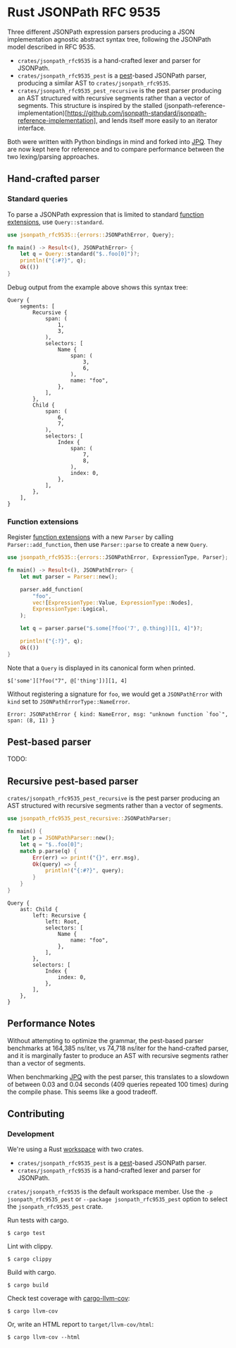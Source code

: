 # Rust JSONPath RFC 9535

Three different JSONPath expression parsers producing a JSON implementation agnostic abstract syntax tree, following the JSONPath model described in RFC 9535.

- `crates/jsonpath_rfc9535` is a hand-crafted lexer and parser for JSONPath.
- `crates/jsonpath_rfc9535_pest` is a [pest](https://github.com/pest-parser)-based JSONPath parser, producing a similar AST to `crates/jsonpath_rfc9535`.
- `crates/jsonpath_rfc9535_pest_recursive` is the pest parser producing an AST structured with recursive segments rather than a vector of segments. This structure is inspired by the stalled (jsonpath-reference-implementation)[https://github.com/jsonpath-standard/jsonpath-reference-implementation], and lends itself more easily to an iterator interface.

Both were written with Python bindings in mind and forked into [JPQ](https://github.com/jg-rp/jpq). They are now kept here for reference and to compare performance between the two lexing/parsing approaches.

## Hand-crafted parser

### Standard queries

To parse a JSONPath expression that is limited to standard [function extensions], use `Query::standard`.

```rust
use jsonpath_rfc9535::{errors::JSONPathError, Query};

fn main() -> Result<(), JSONPathError> {
    let q = Query::standard("$..foo[0]")?;
    println!("{:#?}", q);
    Ok(())
}
```

Debug output from the example above shows this syntax tree:

```text
Query {
    segments: [
        Recursive {
            span: (
                1,
                3,
            ),
            selectors: [
                Name {
                    span: (
                        3,
                        6,
                    ),
                    name: "foo",
                },
            ],
        },
        Child {
            span: (
                6,
                7,
            ),
            selectors: [
                Index {
                    span: (
                        7,
                        8,
                    ),
                    index: 0,
                },
            ],
        },
    ],
}
```

### Function extensions

Register [function extensions] with a new `Parser` by calling `Parser::add_function`,
then use `Parser::parse` to create a new `Query`.

```rust
use jsonpath_rfc9535::{errors::JSONPathError, ExpressionType, Parser};

fn main() -> Result<(), JSONPathError> {
    let mut parser = Parser::new();

    parser.add_function(
        "foo",
        vec![ExpressionType::Value, ExpressionType::Nodes],
        ExpressionType::Logical,
    );

    let q = parser.parse("$.some[?foo('7', @.thing)][1, 4]")?;

    println!("{:?}", q);
    Ok(())
}
```

Note that a `Query` is displayed in its canonical form when printed.

```text
$['some'][?foo("7", @['thing'])][1, 4]
```

Without registering a signature for `foo`, we would get a `JSONPathError` with
`kind` set to `JSONPathErrorType::NameError`.

```text
Error: JSONPathError { kind: NameError, msg: "unknown function `foo`", span: (8, 11) }
```

[function extensions]: https://datatracker.ietf.org/doc/html/rfc9535#name-function-extensions

## Pest-based parser

TODO:

## Recursive pest-based parser

`crates/jsonpath_rfc9535_pest_recursive` is the pest parser producing an AST structured with recursive segments rather than a vector of segments.

```rust
use jsonpath_rfc9535_pest_recursive::JSONPathParser;

fn main() {
    let p = JSONPathParser::new();
    let q = "$..foo[0]";
    match p.parse(q) {
        Err(err) => print!("{}", err.msg),
        Ok(query) => {
            println!("{:#?}", query);
        }
    }
}
```

```text
Query {
    ast: Child {
        left: Recursive {
            left: Root,
            selectors: [
                Name {
                    name: "foo",
                },
            ],
        },
        selectors: [
            Index {
                index: 0,
            },
        ],
    },
}
```

## Performance Notes

Without attempting to optimize the grammar, the pest-based parser benchmarks at 164,385 ns/iter, vs 74,718 ns/iter for the hand-crafted parser, and it is marginally faster to produce an AST with recursive segments rather than a vector of segments.

When benchmarking [JPQ](https://github.com/jg-rp/jpq) with the pest parser, this translates to a slowdown of between 0.03 and 0.04 seconds (409 queries repeated 100 times) during the compile phase. This seems like a good tradeoff.

## Contributing

### Development

We're using a Rust [workspace](https://doc.rust-lang.org/cargo/reference/workspaces.html) with two crates.

- `crates/jsonpath_rfc9535_pest` is a [pest](https://github.com/pest-parser)-based JSONPath parser.
- `crates/jsonpath_rfc9535` is a hand-crafted lexer and parser for JSONPath.

`crates/jsonpath_rfc9535` is the default workspace member. Use the `-p jsonpath_rfc9535_pest` or `--package jsonpath_rfc9535_pest` option to select the `jsonpath_rfc9535_pest` crate.

Run tests with cargo.

```shell
$ cargo test
```

Lint with clippy.

```shell
$ cargo clippy
```

Build with cargo.

```shell
$ cargo build
```

Check test coverage with [cargo-llvm-cov](https://lib.rs/crates/cargo-llvm-cov):

```shell
$ cargo llvm-cov
```

Or, write an HTML report to `target/llvm-cov/html`:

```shell
$ cargo llvm-cov --html
```
